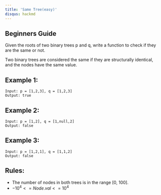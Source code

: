 ```yaml
---
title: 'Same Tree(easy)'
disqus: hackmd
---
```


## Beginners Guide

Given the roots of two binary trees p and q, write a function to check if they are the same or not.

Two binary trees are considered the same if they are structurally identical, and the nodes have the same value.


Example 1:
---
```go=
Input: p = [1,2,3], q = [1,2,3]
Output: true
```

Example 2:
---
```go=
Input: p = [1,2], q = [1,null,2]
Output: false
```

Example 3:
---
```go=
Input: p = [1,2,1], q = [1,1,2]
Output: false
```

Rules:
---
* The number of nodes in both trees is in the range [0, 100].
* $-10^4 <= Node.val <= 10^4$